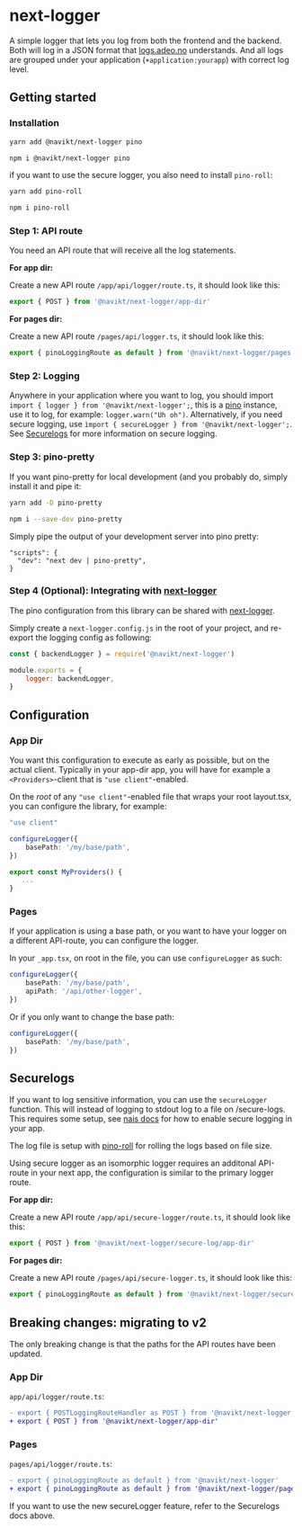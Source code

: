 # next-logger

A simple logger that lets you log from both the frontend and the backend. Both will log in a JSON format that [logs.adeo.no](https://logs.adeo.no) understands. And all logs are grouped under your application (`+application:yourapp`) with correct log level.

## Getting started

### Installation

```bash
yarn add @navikt/next-logger pino
```

```bash
npm i @navikt/next-logger pino
```

if you want to use the secure logger, you also need to install `pino-roll`:

```bash
yarn add pino-roll
```

```bash
npm i pino-roll
```

### Step 1: API route

You need an API route that will receive all the log statements.

**For app dir:**

Create a new API route `/app/api/logger/route.ts`, it should look like this:

```ts
export { POST } from '@navikt/next-logger/app-dir'
```

**For pages dir:**

Create a new API route `/pages/api/logger.ts`, it should look like this:

```ts
export { pinoLoggingRoute as default } from '@navikt/next-logger/pages';
```

### Step 2: Logging

Anywhere in your application where you want to log, you should import `import { logger } from '@navikt/next-logger';`, this is a [pino](https://github.com/pinojs/pino/blob/master/docs/api.md#logger) instance, use it to log, for example: `logger.warn("Uh oh")`.
Alternatively, if you need secure logging, use `ìmport { secureLogger } from '@navikt/next-logger';`. See [Securelogs](#Securelogs) for more information on secure logging.

### Step 3: pino-pretty

If you want pino-pretty for local development (and you probably do, simply install it and pipe it:

```bash
yarn add -D pino-pretty
```

```bash
npm i --save-dev pino-pretty
```

Simply pipe the output of your development server into pino pretty:

```
"scripts": {
  "dev": "next dev | pino-pretty",
}
```

### Step 4 (Optional): Integrating with [next-logger](https://www.npmjs.com/package/next-logger)

The pino configuration from this library can be shared with [next-logger](https://www.npmjs.com/package/next-logger).

Simply create a `next-logger.config.js` in the root of your project, and re-export the logging config as following:

```js
const { backendLogger } = require('@navikt/next-logger')

module.exports = {
    logger: backendLogger,
}
```

## Configuration

### App Dir

You want this configuration to execute as early as possible, but on the actual client. Typically in your app-dir app, you will have for example a `<Providers>`-client that is `"use client"`-enabled.

On the _root_ of any `"use client"`-enabled file that wraps your root layout.tsx, you can configure the library, for example:

```ts
"use client"

configureLogger({
    basePath: '/my/base/path',
})

export const MyProviders() {
   ...
}
```

### Pages

If your application is using a base path, or you want to have your logger on a different API-route, you can configure the logger.

In your `_app.tsx`, on root in the file, you can use `configureLogger` as such:

```ts
configureLogger({
    basePath: '/my/base/path',
    apiPath: '/api/other-logger',
})
```

Or if you only want to change the base path:

```ts
configureLogger({
    basePath: '/my/base/path',
})
```

## Securelogs

If you want to log sensitive information, you can use the `secureLogger` function. This will instead of logging to stdout log to a file on /secure-logs. 
This requires some setup, see [nais docs](https://doc.nais.io/observability/logging/how-to/enable-secure-logs/) for how to enable secure logging in your app.

The log file is setup with [pino-roll](https://www.npmjs.com/package/pino-roll) for rolling the logs based on file size.

Using secure logger as an isomorphic logger requires an additonal API-route in your next app, the configuration is similar to the primary logger route.

**For app dir:**

Create a new API route `/app/api/secure-logger/route.ts`, it should look like this:

```ts
export { POST } from '@navikt/next-logger/secure-log/app-dir'
```

**For pages dir:**

Create a new API route `/pages/api/secure-logger.ts`, it should look like this:

```ts
export { pinoLoggingRoute as default } from '@navikt/next-logger/secure-log/pages';
```

## Breaking changes: migrating to v2

The only breaking change is that the paths for the API routes have been updated.

### App Dir

`app/api/logger/route.ts`:

```diff
- export { POSTLoggingRouteHandler as POST } from '@navikt/next-logger'
+ export { POST } from '@navikt/next-logger/app-dir'
```
### Pages

`pages/api/logger/route.ts`:

```diff
- export { pinoLoggingRoute as default } from '@navikt/next-logger'
+ export { pinoLoggingRoute as default } from '@navikt/next-logger/pages'
```

If you want to use the new secureLogger feature, refer to the Securelogs docs above.
